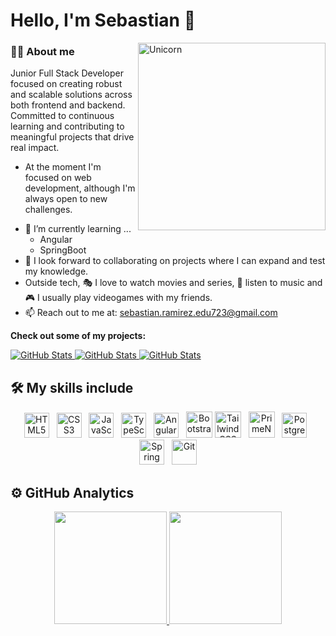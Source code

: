 # Hello, I'm Sebastian 👋

<img align="right" width=300px alt="Unicorn" src="https://c.tenor.com/GN73MKBawZYAAAAi/busy-cute.gif" />

<h3>👨‍🎓 About me</h3>

Junior Full Stack Developer focused on creating robust and scalable solutions across both frontend and backend. Committed to continuous learning and contributing to meaningful projects that drive real impact.

* At the moment I'm focused on web development, although I'm always open to new challenges.
- 🌱 I’m currently learning ...
  - Angular
  - SpringBoot
- 👯 I look forward to collaborating on projects where I can expand and test my knowledge.
- Outside tech, 🎭 I love to watch movies and series, 🎵 listen to music and 🎮 I usually play videogames with my friends.
- 📫 Reach out to me at: <a href="sebastian.ramirez.edu723@gmail.com">sebastian.ramirez.edu723@gmail.com</a>

__Check out some of my projects:__

<div>
  <p>
    <a href="https://github.com/Sebas723/Emprendev-SB">
      <img src="https://github-readme-stats.vercel.app/api/pin/?username=Sebas723&repo=Emprendev-SB" alt="GitHub Stats" />
    </a>
    <a href="https://github.com/Sebas723/Emprendev-Angular">
      <img src="https://github-readme-stats.vercel.app/api/pin/?username=Sebas723&repo=Emprendev-Angular" alt="GitHub Stats" />
    </a>
    <a href="https://github.com/Sebas723/Portafolio.git">
      <img src="https://github-readme-stats.vercel.app/api/pin/?username=Sebas723&repo=Portafolio" alt="GitHub Stats" />
    </a>
  </p>
</div>

## 🛠️ My skills include

<div align="center">
  
<img src="https://cdn.jsdelivr.net/gh/devicons/devicon/icons/html5/html5-original.svg" height="40" alt="HTML5"/>
&nbsp;
<img src="https://cdn.jsdelivr.net/gh/devicons/devicon/icons/css3/css3-original.svg" height="40" alt="CSS3"/>
&nbsp;
<img src="https://cdn.jsdelivr.net/gh/devicons/devicon/icons/javascript/javascript-original.svg" height="40" alt="JavaScript"/>
&nbsp;
<img src="https://cdn.jsdelivr.net/gh/devicons/devicon/icons/typescript/typescript-original.svg" height="40" alt="TypeScript"/>
&nbsp;
<img src="https://cdn.jsdelivr.net/gh/devicons/devicon/icons/angularjs/angularjs-original.svg" height="40" alt="Angular"/>
&nbsp;
<img src="https://img.icons8.com/?size=100&id=PndQWK6M1Hjo&format=png&color=000000" height="42" alt="Bootstrap"/>
<img src="https://img.icons8.com/?size=100&id=4PiNHtUJVbLs&format=png&color=000000" height="42" alt="Tailwind CSS"/>
&nbsp;
<img src="https://img.icons8.com/?size=100&id=RJma3mLn7gPS&format=png&color=000000" height="42" alt="PrimeNg"/>
&nbsp;
<img src="https://cdn.jsdelivr.net/gh/devicons/devicon/icons/postgresql/postgresql-original.svg" height="40" alt="PostgreSQL"/>
&nbsp;
<img src="https://cdn.jsdelivr.net/gh/devicons/devicon/icons/spring/spring-original.svg" height="40" alt="Spring Boot"/>
&nbsp;
<img src="https://cdn.jsdelivr.net/gh/devicons/devicon/icons/git/git-original.svg" height="40" alt="Git"/>

</div>

## ⚙️ GitHub Analytics

<p align="center">
<a href="https://github.com/ArisGuimera">
  <img height="180em" src="https://github-readme-stats-eight-theta.vercel.app/api?username=Sebas723&show_icons=true&theme=algolia&include_all_commits=true&count_private=true"/>
  <img height="180em" src="https://github-readme-stats-eight-theta.vercel.app/api/top-langs/?username=Sebas723&layout=compact&langs_count=8&theme=algolia"/>
</a>
</p>
